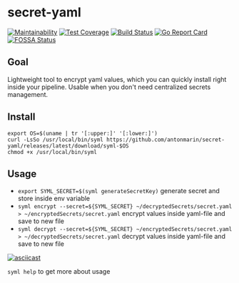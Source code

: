 # secret-yaml

[![Maintainability](https://api.codeclimate.com/v1/badges/e047b9311147b1e8b419/maintainability)](https://codeclimate.com/github/antonmarin/secret-yaml/maintainability)
[![Test Coverage](https://api.codeclimate.com/v1/badges/e047b9311147b1e8b419/test_coverage)](https://codeclimate.com/github/antonmarin/secret-yaml/test_coverage)
[![Build Status](https://travis-ci.org/antonmarin/secret-yaml.svg?branch=master)](https://travis-ci.org/antonmarin/secret-yaml)
[![Go Report Card](https://goreportcard.com/badge/github.com/antonmarin/secret-yaml)](https://goreportcard.com/report/github.com/antonmarin/secret-yaml)
[![FOSSA Status](https://app.fossa.com/api/projects/git%2Bgithub.com%2Fantonmarin%2Fsecret-yaml.svg?type=shield)](https://app.fossa.com/projects/git%2Bgithub.com%2Fantonmarin%2Fsecret-yaml?ref=badge_shield)

## Goal

Lightweight tool to encrypt yaml values,
which you can quickly install right inside your pipeline.
Usable when you don't need centralized secrets management.

## Install

```
export OS=$(uname | tr '[:upper:]' '[:lower:]')
curl -LsSo /usr/local/bin/syml https://github.com/antonmarin/secret-yaml/releases/latest/download/syml-$OS
chmod +x /usr/local/bin/syml
```

## Usage

- `export SYML_SECRET=$(syml generateSecretKey)`
  generate secret and store inside env variable
- `syml encrypt --secret=${SYML_SECRET}
  ~/decryptedSecrets/secret.yaml > ~/encryptedSecrets/secret.yaml`
  encrypt values inside yaml-file and save to new file
- `syml decrypt --secret=${SYML_SECRET}
  ~/encryptedSecrets/secret.yaml > ~/decryptedSecrets/secret.yaml`
  decrypt values inside yaml-file and save to new file

[![asciicast](https://asciinema.org/a/256378.svg)](https://asciinema.org/a/256378)

`syml help` to get more about usage
